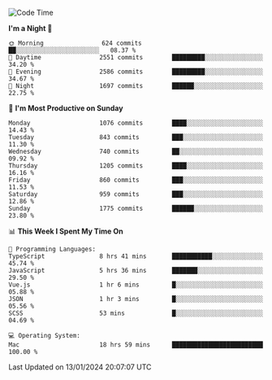 <!--START_SECTION:waka-->
![Code Time](http://img.shields.io/badge/Code%20Time-3%2C522%20hrs-blue)

**I'm a Night 🦉** 

```text
🌞 Morning                624 commits         ██░░░░░░░░░░░░░░░░░░░░░░░   08.37 % 
🌆 Daytime                2551 commits        █████████░░░░░░░░░░░░░░░░   34.20 % 
🌃 Evening                2586 commits        █████████░░░░░░░░░░░░░░░░   34.67 % 
🌙 Night                  1697 commits        ██████░░░░░░░░░░░░░░░░░░░   22.75 % 
```
📅 **I'm Most Productive on Sunday** 

```text
Monday                   1076 commits        ████░░░░░░░░░░░░░░░░░░░░░   14.43 % 
Tuesday                  843 commits         ███░░░░░░░░░░░░░░░░░░░░░░   11.30 % 
Wednesday                740 commits         ██░░░░░░░░░░░░░░░░░░░░░░░   09.92 % 
Thursday                 1205 commits        ████░░░░░░░░░░░░░░░░░░░░░   16.16 % 
Friday                   860 commits         ███░░░░░░░░░░░░░░░░░░░░░░   11.53 % 
Saturday                 959 commits         ███░░░░░░░░░░░░░░░░░░░░░░   12.86 % 
Sunday                   1775 commits        ██████░░░░░░░░░░░░░░░░░░░   23.80 % 
```


📊 **This Week I Spent My Time On** 

```text
💬 Programming Languages: 
TypeScript               8 hrs 41 mins       ███████████░░░░░░░░░░░░░░   45.74 % 
JavaScript               5 hrs 36 mins       ███████░░░░░░░░░░░░░░░░░░   29.50 % 
Vue.js                   1 hr 6 mins         █░░░░░░░░░░░░░░░░░░░░░░░░   05.88 % 
JSON                     1 hr 3 mins         █░░░░░░░░░░░░░░░░░░░░░░░░   05.56 % 
SCSS                     53 mins             █░░░░░░░░░░░░░░░░░░░░░░░░   04.69 % 

💻 Operating System: 
Mac                      18 hrs 59 mins      █████████████████████████   100.00 % 
```


 Last Updated on 13/01/2024 20:07:07 UTC
<!--END_SECTION:waka-->
